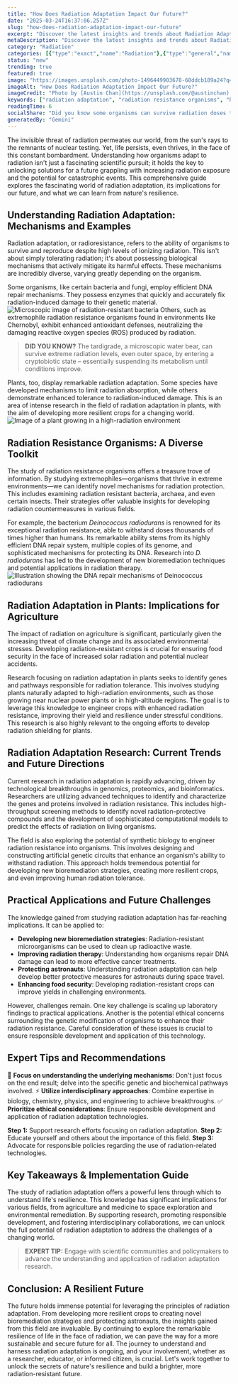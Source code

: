 ```yaml
---
title: "How Does Radiation Adaptation Impact Our Future?"
date: "2025-03-24T16:37:06.257Z"
slug: "how-does-radiation-adaptation-impact-our-future"
excerpt: "Discover the latest insights and trends about Radiation Adaptation. This comprehensive guide covers everything you need to know about Radiation Adaptation in 2025."
metaDescription: "Discover the latest insights and trends about Radiation Adaptation. This comprehensive guide covers everything you need to know about Radiation Adaptation ..."
category: "Radiation"
categories: [{"type":"exact","name":"Radiation"},{"type":"general","name":"Biology"},{"type":"medium","name":"Genetics"},{"type":"specific","name":"DNA Repair"},{"type":"niche","name":"Genome Stability"}]
status: "new"
trending: true
featured: true
image: "https://images.unsplash.com/photo-1496449903678-68ddcb189a24?q=85&w=1200&fit=max&fm=webp&auto=compress"
imageAlt: "How Does Radiation Adaptation Impact Our Future?"
imageCredit: "Photo by [Austin Chan](https://unsplash.com/@austinchan) on Unsplash"
keywords: ["radiation adaptation", "radiation resistance organisms", "how organisms adapt to radiation", "radiation survival mechanisms", "extremophile radiation resistance", "radiation adaptation in plants", "radiation resistant bacteria", "buy radiation resistant seeds", "radiation shielding for plants", "radiation adaptation research"]
readingTime: 6
socialShare: "Did you know some organisms can survive radiation doses thousands of times higher than humans?  Understanding their secrets holds the key to a more resilient future."
generatedBy: "Gemini"
---
```




The invisible threat of radiation permeates our world, from the sun's rays to the remnants of nuclear testing.  Yet, life persists, even thrives, in the face of this constant bombardment.  Understanding how organisms adapt to radiation isn't just a fascinating scientific pursuit; it holds the key to unlocking solutions for a future grappling with increasing radiation exposure and the potential for catastrophic events. This comprehensive guide explores the fascinating world of radiation adaptation, its implications for our future, and what we can learn from nature's resilience.

## Understanding Radiation Adaptation: Mechanisms and Examples

Radiation adaptation, or radioresistance, refers to the ability of organisms to survive and reproduce despite high levels of ionizing radiation. This isn't about simply tolerating radiation; it's about possessing biological mechanisms that actively mitigate its harmful effects.  These mechanisms are incredibly diverse, varying greatly depending on the organism.

Some organisms, like certain bacteria and fungi, employ efficient DNA repair mechanisms.  They possess enzymes that quickly and accurately fix radiation-induced damage to their genetic material. ![Microscopic image of radiation-resistant bacteria](https://images.unsplash.com/photo-1451187580459-43490279c0fa?q=85&w=1200&fit=max&fm=webp&auto=compress) Others, such as extremophile radiation resistance organisms found in environments like Chernobyl, exhibit enhanced antioxidant defenses, neutralizing the damaging reactive oxygen species (ROS) produced by radiation.  

> **DID YOU KNOW?**  The tardigrade, a microscopic water bear, can survive extreme radiation levels, even outer space, by entering a cryptobiotic state – essentially suspending its metabolism until conditions improve.

Plants, too, display remarkable radiation adaptation.  Some species have developed mechanisms to limit radiation absorption, while others demonstrate enhanced tolerance to radiation-induced damage.  This is an area of intense research in the field of radiation adaptation in plants, with the aim of developing more resilient crops for a changing world. ![Image of a plant growing in a high-radiation environment](https://images.unsplash.com/photo-1484417894907-623942c8ee29?q=85&w=1200&fit=max&fm=webp&auto=compress)

## Radiation Resistance Organisms: A Diverse Toolkit

The study of radiation resistance organisms offers a treasure trove of information.  By studying extremophiles—organisms that thrive in extreme environments—we can identify novel mechanisms for radiation protection.  This includes examining radiation resistant bacteria, archaea, and even certain insects.  Their strategies offer valuable insights for developing radiation countermeasures in various fields.

For example, the bacterium *Deinococcus radiodurans* is renowned for its exceptional radiation resistance, able to withstand doses thousands of times higher than humans.  Its remarkable ability stems from its highly efficient DNA repair system, multiple copies of its genome, and sophisticated mechanisms for protecting its DNA.  Research into *D. radiodurans* has led to the development of new bioremediation techniques and potential applications in radiation therapy. ![Illustration showing the DNA repair mechanisms of Deinococcus radiodurans](https://images.unsplash.com/photo-1517976487492-5750f3195933?q=85&w=1200&fit=max&fm=webp&auto=compress)

## Radiation Adaptation in Plants: Implications for Agriculture

The impact of radiation on agriculture is significant, particularly given the increasing threat of climate change and its associated environmental stresses.  Developing radiation-resistant crops is crucial for ensuring food security in the face of increased solar radiation and potential nuclear accidents.

Research focusing on radiation adaptation in plants seeks to identify genes and pathways responsible for radiation tolerance.  This involves studying plants naturally adapted to high-radiation environments, such as those growing near nuclear power plants or in high-altitude regions.  The goal is to leverage this knowledge to engineer crops with enhanced radiation resistance, improving their yield and resilience under stressful conditions.  This research is also highly relevant to the ongoing efforts to develop radiation shielding for plants.

## Radiation Adaptation Research: Current Trends and Future Directions

Current research in radiation adaptation is rapidly advancing, driven by technological breakthroughs in genomics, proteomics, and bioinformatics.  Researchers are utilizing advanced techniques to identify and characterize the genes and proteins involved in radiation resistance.  This includes high-throughput screening methods to identify novel radiation-protective compounds and the development of sophisticated computational models to predict the effects of radiation on living organisms.

The field is also exploring the potential of synthetic biology to engineer radiation resistance into organisms. This involves designing and constructing artificial genetic circuits that enhance an organism's ability to withstand radiation.  This approach holds tremendous potential for developing new bioremediation strategies, creating more resilient crops, and even improving human radiation tolerance.  

## Practical Applications and Future Challenges

The knowledge gained from studying radiation adaptation has far-reaching implications.  It can be applied to:

* **Developing new bioremediation strategies**: Radiation-resistant microorganisms can be used to clean up radioactive waste.
* **Improving radiation therapy**: Understanding how organisms repair DNA damage can lead to more effective cancer treatments.
* **Protecting astronauts**: Understanding radiation adaptation can help develop better protective measures for astronauts during space travel.
* **Enhancing food security**: Developing radiation-resistant crops can improve yields in challenging environments.

However, challenges remain.  One key challenge is scaling up laboratory findings to practical applications.  Another is the potential ethical concerns surrounding the genetic modification of organisms to enhance their radiation resistance.  Careful consideration of these issues is crucial to ensure responsible development and application of this technology.

## Expert Tips and Recommendations

🔑 **Focus on understanding the underlying mechanisms**: Don't just focus on the end result; delve into the specific genetic and biochemical pathways involved.
⚡ **Utilize interdisciplinary approaches**: Combine expertise in biology, chemistry, physics, and engineering to achieve breakthroughs.
✅ **Prioritize ethical considerations**:  Ensure responsible development and application of radiation adaptation technologies.

**Step 1:**  Support research efforts focusing on radiation adaptation.
**Step 2:**  Educate yourself and others about the importance of this field.
**Step 3:**  Advocate for responsible policies regarding the use of radiation-related technologies.

## Key Takeaways & Implementation Guide

The study of radiation adaptation offers a powerful lens through which to understand life's resilience.  This knowledge has significant implications for various fields, from agriculture and medicine to space exploration and environmental remediation.  By supporting research, promoting responsible development, and fostering interdisciplinary collaborations, we can unlock the full potential of radiation adaptation to address the challenges of a changing world.

> **EXPERT TIP:**  Engage with scientific communities and policymakers to advance the understanding and application of radiation adaptation research.

## Conclusion: A Resilient Future

The future holds immense potential for leveraging the principles of radiation adaptation.  From developing more resilient crops to creating novel bioremediation strategies and protecting astronauts, the insights gained from this field are invaluable.  By continuing to explore the remarkable resilience of life in the face of radiation, we can pave the way for a more sustainable and secure future for all.  The journey to understand and harness radiation adaptation is ongoing, and your involvement, whether as a researcher, educator, or informed citizen, is crucial.  Let's work together to unlock the secrets of nature's resilience and build a brighter, more radiation-resistant future.

